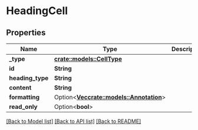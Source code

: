# HeadingCell

## Properties

Name | Type | Description | Notes
------------ | ------------- | ------------- | -------------
**_type** | [**crate::models::CellType**](cellType.md) |  | 
**id** | **String** |  | 
**heading_type** | **String** |  | 
**content** | **String** |  | 
**formatting** | Option<[**Vec<crate::models::Annotation>**](annotation.md)> |  | [optional]
**read_only** | Option<**bool**> |  | [optional]

[[Back to Model list]](../README.md#documentation-for-models) [[Back to API list]](../README.md#documentation-for-api-endpoints) [[Back to README]](../README.md)


